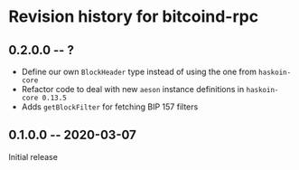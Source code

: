 # Revision history for bitcoind-rpc

## 0.2.0.0 -- ?

* Define our own `BlockHeader` type instead of using the one from `haskoin-core`
* Refactor code to deal with new `aeson` instance definitions in `haskoin-core 0.13.5`
* Adds `getBlockFilter` for fetching BIP 157 filters

## 0.1.0.0 -- 2020-03-07

Initial release
